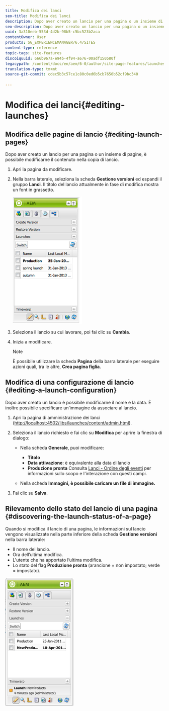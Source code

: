 ```yaml
---
title: Modifica dei lanci
seo-title: Modifica dei lanci
description: Dopo aver creato un lancio per una pagina o un insieme di pagine, è possibile modificarne il contenuto nella copia di lancio.
seo-description: Dopo aver creato un lancio per una pagina o un insieme di pagine, è possibile modificarne il contenuto nella copia di lancio.
uuid: 3a310eeb-553d-4d2b-98b5-c5bc523b2aca
contentOwner: User
products: SG_EXPERIENCEMANAGER/6.4/SITES
content-type: reference
topic-tags: site-features
discoiquuid: 666b967a-e94b-4f94-a676-00adf150580f
legacypath: /content/docs/en/aem/6-0/author/site-page-features/launches
translation-type: tm+mt
source-git-commit: cdec5b3c57ce1c80c0ed6b5cb7650b52cf9bc340

---
```



# Modifica dei lanci{#editing-launches}

## Modifica delle pagine di lancio {#editing-launch-pages}

Dopo aver creato un lancio per una pagina o un insieme di pagine, è possibile modificarne il contenuto nella copia di lancio.

1. Apri la pagina da modificare.
1. Nella barra laterale, seleziona la scheda **Gestione versioni** ed espandi il gruppo **Lanci**. Il titolo del lancio attualmente in fase di modifica mostra un font in grassetto.

   ![chlimage_1-13](assets/chlimage_1-13.jpeg)

1. Seleziona il lancio su cui lavorare, poi fai clic su **Cambia**.
1. Inizia a modificare.

   >[!NOTE]
   >
   >È possibile utilizzare la scheda **Pagina** della barra laterale per eseguire azioni quali, tra le altre, **Crea pagina figlia**.

## Modifica di una configurazione di lancio {#editing-a-launch-configuration}

Dopo aver creato un lancio è possibile modificarne il nome e la data. È inoltre possibile specificare un’immagine da associare al lancio.

1. Apri la pagina di amministrazione dei lanci ([http://localhost:4502/libs/launches/content/admin.html](http://localhost:4502/libs/launches/content/admin.html)). 

1. Seleziona il lancio richiesto e fai clic su **Modifica** per aprire la finestra di dialogo:

   * Nella scheda **Generale**, puoi modificare:

      * **Titolo**
      * **Data attivazione**: è equivalente alla data di lancio
      * **Produzione pronta**
      Consulta [Lanci - Ordine degli eventi](/help/sites-authoring/launches.md#launches-the-order-of-events) per informazioni sullo scopo e l&#39;interazione con questi campi.

   * Nella scheda **Immagini, è possibile caricare un file di immagine.**


1. Fai clic su **Salva**.

## Rilevamento dello stato del lancio di una pagina {#discovering-the-launch-status-of-a-page}

Quando si modifica il lancio di una pagina, le informazioni sul lancio vengono visualizzate nella parte inferiore della scheda **Gestione versioni** nella barra laterale:

* Il nome del lancio.
* Ora dell’ultima modifica.
* L&#39;utente che ha apportato l’ultima modifica.
* Lo stato del flag **Produzione pronta** (arancione = non impostato; verde = impostato).

![chlimage_1-186](assets/chlimage_1-186.png)

